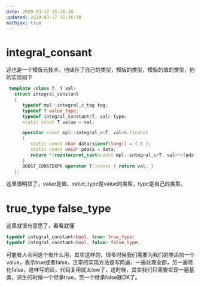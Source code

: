 ```yaml
---
date: 2020-03-17 15:36:30
updated: 2020-03-17 15:36:30
mathjax: true
---
```


# integral_consant 
 这也是一个模版元技术，他储存了自己的类型，模版的类型，模版的值的类型，他的实现如下
```cpp
 template <class T, T val>
   struct integral_constant
   {
      typedef mpl::integral_c_tag tag;
      typedef T value_type;
      typedef integral_constant<T, val> type;
      static const T value = val;

      operator const mpl::integral_c<T, val>& ()const
      {
         static const char data[sizeof(long)] = { 0 };
         static const void* pdata = data;
         return *(reinterpret_cast<const mpl::integral_c<T, val>*>(pdata));
      }
      BOOST_CONSTEXPR operator T()const { return val; }
   };
```
 这里很明显了，value是值，value_type是value的类型，type是自己的类型。

# true_type false_type
这里就很有意思了，看看就懂
```cpp
typedef integral_constant<bool, true> true_type;
typedef integral_constant<bool, false> false_type;
```
 可能有人会问这个有什么用，其实这样的，很多时候我们需要为我们的类添加一个value，表示true或者false，正常的实现方法是写两遍，一遍处理全部，另一遍特化false，这样写的话，代码复用就太low了，这时候，其实我们只需要实现一遍基类，派生的时候一个继承true，另一个继承false就OK了。